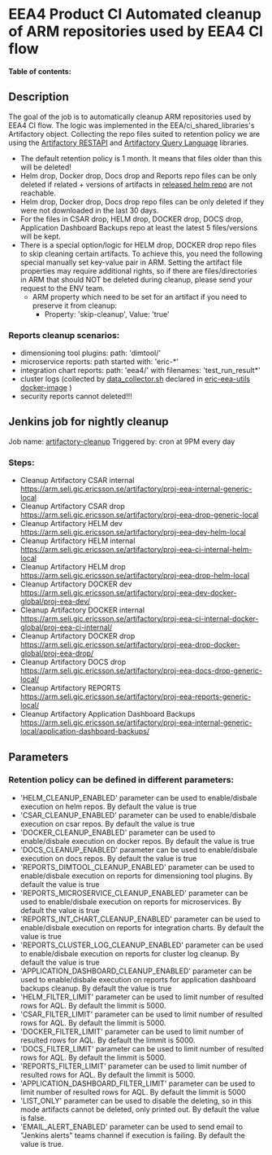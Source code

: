 # EEA4 Product CI Automated cleanup of ARM repositories used by EEA4 CI flow

**Table of contents:**
<!-- START doctoc
...
END doctoc -->

## Description

The goal of the job is to automatically cleanup ARM repositories used by EEA4 CI flow.
The logic was implemented in the EEA/ci_shared_libraries's Artifactory object.
Collecting the repo files suited to retention policy we are using the [Artifactory RESTAPI](https://www.jfrog.com/confluence/display/JFROG/Artifactory+REST+API#ArtifactoryRESTAPI-aql) and [Artifactory Query Language](https://www.jfrog.com/confluence/display/JFROG/Artifactory+Query+Language) libraries.

+ The default retention policy is 1 month. It means that files older than this will be deleted!
+ Helm drop, Docker drop, Docs drop and Reports repo files can be only deleted if related + versions of artifacts in [released helm repo](https://arm.seli.gic.ericsson.se/artifactory/proj-eea-released-helm-local/) are not reachable.
+ Helm drop, Docker drop, Docs drop repo files can be only deleted if they were not downloaded in the last 30 days.
+ For the files in CSAR drop, HELM drop, DOCKER drop, DOCS drop, Application Dashboard Backups repo at least the latest 5 files/versions will be kept.
+ There is a special option/logic for HELM drop, DOCKER drop repo files to skip cleaning certain artifacts. To achieve this, you need the following special manually set key-value pair in ARM. Setting the artifact file properties may require additional rights, so if there are files/directories in ARM that should NOT be deleted during cleanup, please send your request to the ENV team.
  + ARM property which need to be set for an artifact if you need to preserve it from cleanup:
    + Property: 'skip-cleanup', Value: 'true'

### Reports cleanup scenarios:

+ dimensioning tool plugins: path: 'dimtool/'
+ microservice reports: path started with: 'eric-*'
+ integration chart reports: path: 'eea4/' with filenames: 'test_run_result*'
+ cluster logs (collected by [data_collector.sh](https://arm.sero.gic.ericsson.se/artifactory/proj-adp-data-collector-released-generic-local/adp-data-collector/) declared in [eric-eea-utils docker-image](https://gerrit.ericsson.se/plugins/gitiles/EEA/eea4-utils/+/master/docker/eric-eea-utils-ci/) )
+ security reports cannot deleted!!!

## Jenkins job for nightly cleanup

Job name: [artifactory-cleanup](https://seliius27190.seli.gic.ericsson.se:8443/job/artifactory-cleanup)
Triggered by: cron at 9PM every day

### Steps:

+ Cleanup Artifactory CSAR internal <https://arm.seli.gic.ericsson.se/artifactory/proj-eea-internal-generic-local>
+ Cleanup Artifactory CSAR drop <https://arm.seli.gic.ericsson.se/artifactory/proj-eea-drop-generic-local>
+ Cleanup Artifactory HELM dev <https://arm.seli.gic.ericsson.se/artifactory/proj-eea-dev-helm-local>
+ Cleanup Artifactory HELM internal <https://arm.seli.gic.ericsson.se/artifactory/proj-eea-ci-internal-helm-local>
+ Cleanup Artifactory HELM drop <https://arm.seli.gic.ericsson.se/artifactory/proj-eea-drop-helm-local>
+ Cleanup Artifactory DOCKER dev <https://arm.seli.gic.ericsson.se/artifactory/proj-eea-dev-docker-global/proj-eea-dev/>
+ Cleanup Artifactory DOCKER internal <https://arm.seli.gic.ericsson.se/artifactory/proj-eea-ci-internal-docker-global/proj-eea-ci-internal/>
+ Cleanup Artifactory DOCKER drop <https://arm.seli.gic.ericsson.se/artifactory/proj-eea-drop-docker-global/proj-eea-drop/>
+ Cleanup Artifactory DOCS drop <https://arm.seli.gic.ericsson.se/artifactory/proj-eea-docs-drop-generic-local/>
+ Cleanup Artifactory REPORTS <https://arm.seli.gic.ericsson.se/artifactory/proj-eea-reports-generic-local/>
+ Cleanup Artifactory Application Dashboard Backups <https://arm.seli.gic.ericsson.se/artifactory/proj-eea-internal-generic-local/application-dashboard-backups/>

## Parameters

### Retention policy can be defined in different parameters:

+ 'HELM_CLEANUP_ENABLED' parameter can be used to enable/disbale execution on helm repos. By default the value is true
+ 'CSAR_CLEANUP_ENABLED' parameter can be used to enable/disbale execution on csar repos. By default the value is true
+ 'DOCKER_CLEANUP_ENABLED' parameter can be used to enable/disbale execution on docker repos. By default the value is true
+ 'DOCS_CLEANUP_ENABLED' parameter can be used to enable/disbale execution on docs repos. By default the value is true
+ 'REPORTS_DIMTOOL_CLEANUP_ENABLED' parameter can be used to enable/disbale execution on reports for dimensioning tool plugins. By default the value is true
+ 'REPORTS_MICROSERVICE_CLEANUP_ENABLED' parameter can be used to enable/disbale execution on reports for microservices. By default the value is true
+ 'REPORTS_INT_CHART_CLEANUP_ENABLED' parameter can be used to enable/disbale execution on reports for integration charts. By default the value is true
+ 'REPORTS_CLUSTER_LOG_CLEANUP_ENABLED' parameter can be used to enable/disbale execution on reports for cluster log cleanup. By default the value is true
+ 'APPLICATION_DASHBOARD_CLEANUP_ENABLED' parameter can be used to enable/disbale execution on reports for application dashboard backups cleanup. By default the value is true
+ 'HELM_FILTER_LIMIT' parameter can be used to limit number of resulted rows for AQL. By default the limmit is 5000.
+ 'CSAR_FILTER_LIMIT' parameter can be used to limit number of resulted rows for AQL. By default the limmit is 5000.
+ 'DOCKER_FILTER_LIMIT' parameter can be used to limit number of resulted rows for AQL. By default the limmit is 5000.
+ 'DOCS_FILTER_LIMIT' parameter can be used to limit number of resulted rows for AQL. By default the limmit is 5000.
+ 'REPORTS_FILTER_LIMIT' parameter can be used to limit number of resulted rows for AQL. By default the limmit is 5000.
+ 'APPLICATION_DASHBOARD_FILTER_LIMIT' parameter can be used to limit number of resulted rows for AQL. By default the limmit is 5000
+ 'LIST_ONLY' parameter can be used to disable the deleting, so in this mode artifacts cannot be deleted, only printed out. By default the value is false.
+ 'EMAIL_ALERT_ENABLED' parameter can be used to send email to "Jenkins alerts" teams channel if execution is failing. By default the value is true.
